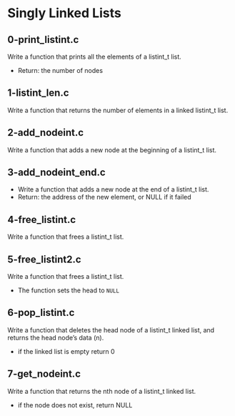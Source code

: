 # Singly Linked Lists

## 0-print_listint.c
Write a function that prints all the elements of a listint_t list.
- Return: the number of nodes

## 1-listint_len.c
Write a function that returns the number of elements in a linked listint_t list.

## 2-add_nodeint.c
Write a function that adds a new node at the beginning of a listint_t list.

## 3-add_nodeint_end.c
- Write a function that adds a new node at the end of a listint_t list.
- Return: the address of the new element, or NULL if it failed

## 4-free_listint.c
Write a function that frees a listint_t list.

## 5-free_listint2.c
Write a function that frees a listint_t list.
- The function sets the head to `NULL`

## 6-pop_listint.c
Write a function that deletes the head node of a listint_t linked list, and returns the head node’s data (n).
- if the linked list is empty return 0

## 7-get_nodeint.c
Write a function that returns the nth node of a listint_t linked list.
- if the node does not exist, return NULL
